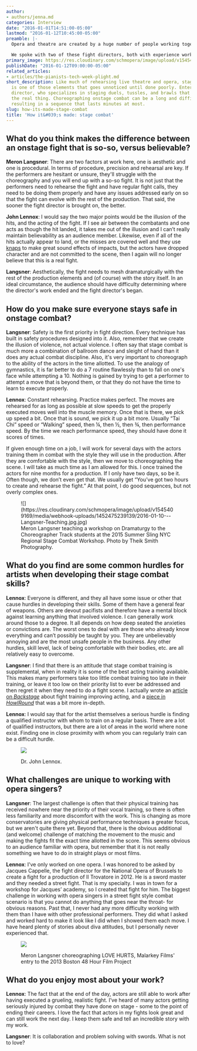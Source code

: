```yaml
---
author:
- authors/jenna.md
categories: Interview
date: "2016-01-01T14:51:00-05:00"
lastmod: "2016-01-12T10:45:00-05:00"
preamble: |-
  Opera and theatre are created by a huge number of people working together; on opening night, many of these people go unseen by the audience, especially if they do their job well. A fight director is one of those people; they join the rehearsal process as a specialist in staging duels, tussles, and brawls that looks like the real thing. Choreographing onstage combat can be a long and difficult task, resulting in a sequence that lasts minutes at most.

  We spoke with two of these fight directors, both with experience working in opera. [Dr. John Lennox](http://www.artofcombat.org/art-of-combat---fight-directors.html) has worked as a fight director and teacher for the last 20 years, and he's the founder of [Art of Combat](http://www.artofcombat.org/), a company of fight directors that now has chapters in New York, Los Angeles, Edinburgh, and Sydney. [Meron Langsner, PhD,](http://www.meronlangsner.com/about-meron.html) works in theatre, film, and opera, as a fight director, movement specialist and educator; he's also a stage director, playwright, and author. Lennox and Langser offer up some fascinating details about what it takes to stage a fight, and how they keep everybody safe.
primary_image: https://res.cloudinary.com/schmopera/image/upload/v1545409169/media/webhook-uploads/1452480084898/2016-01-10---West-Side-Story.jpg.jpg
publishDate: "2016-01-12T09:00:00-05:00"
related_articles:
- articles/the-pianists-tech-week-plight.md
short_description: Like much of rehearsing live theatre and opera, stage combat direction
  is one of those elements that goes unnoticed until done poorly. Enter the fight
  director, who specializes in staging duels, tussles, and brawls that looks like
  the real thing. Choreographing onstage combat can be a long and difficult task,
  resulting in a sequence that lasts minutes at most.
slug: how-its-made-stage-combat
title: 'How it&#039;s made: stage combat'
---
```


## What do you think makes the difference between an onstage fight that is so-so, versus believable?
 
**Meron Langsner**: There are two factors at work here, one is aesthetic and one is procedural. In terms of procedure, precision and rehearsal are key.  If the performers are hesitant or unsure, they'll struggle with the choreography and you will end up with a so-so fight.  It is not just that the performers need to rehearse the fight and have regular fight calls, they need to be doing them properly and have any issues addressed early on so that the fight can evolve with the rest of the production.  That said, the sooner the fight director is brought on, the better.

**John Lennox**: I would say the two major points would be the illusion of the hits, and the acting of the fight. If I see air between the combatants and one acts as though the hit landed, it takes me out of the illusion and I can’t really maintain believability as an audience member. Likewise, even if all of the hits actually appear to land, or the misses are covered well and they use [knaps](http://www.erickwolfe.com/Document/Terminology_and_Definitions_for_Hand_to_hand.pdf) to make great sound effects of impacts, but the actors have dropped character and are not committed to the scene, then I again will no longer believe that this is a real fight.

**Langsner**: Aesthetically, the fight needs to mesh dramaturgically with the rest of the production elements and (of course) with the story itself.  In an ideal circumstance, the audience should have difficulty determining where the director's work ended and the fight director's began.

## How do you make sure everyone stays safe in onstage combat?

**Langsner**: Safety is the first priority in fight direction.  Every technique has built in safety procedures designed into it.  Also, remember that we create the illusion of violence, not actual violence.  I often say that stage combat is much more a combination of ballroom dance and sleight of hand than it does any actual combat discipline. Also, it's very important to choreograph to the ability of the actors in the time allotted. To use the analogy of gymnastics, it is far better to do a 7 routine flawlessly than to fall on one's face while attempting a 10. Nothing is gained by trying to get a performer to attempt a move that is beyond them, or that they do not have the time to learn to execute properly.

**Lennox**: Constant rehearsing. Practice makes perfect. The moves are rehearsed for as long as possible at slow speeds to get the properly executed moves well into the muscle memory. Once that is there, we pick up speed a bit. Once that is sound, we pick it up a bit more. Usually “Tai Chi” speed or “Walking” speed, then ¼, then ½, then ¾, then performance speed. By the time we reach performance speed, they should have done it scores of times.

If given enough time on a job, I will work for several days with the actors training them in combat with the style they will use in the production. After they are comfortable with the style, then we move to choreographing the scene. I will take as much time as I am allowed for this. I once trained the actors for nine months for a production. If I only have two days, so be it. Often though, we don’t even get that. We usually get “You’ve got two hours to create and rehearse the fight.” At that point, I do good sequences, but not overly complex ones.

<figure data-type="image">![](https://res.cloudinary.com/schmopera/image/upload/v1545409169/media/webhook-uploads/1452475239139/2016-01-10---Langsner-Teaching.jpg.jpg)<figcaption>Meron Langsner teaching a workshop on Dramaturgy to the Choreographer Track students at the 2015 Summer Sling NYC Regional Stage Combat Workshop. Photo by Theik Smith Photography.</figcaption>
</figure>

## What do you find are some common hurdles for artists when developing their stage combat skills?
 
**Lennox**: Everyone is different, and they all have some issue or other that cause hurdles in developing their skills. Some of them have a general fear of weapons. Others are devout pacifists and therefore have a mental block against learning anything that involved violence. I can generally work around those to a degree. It all depends on how deep seated the anxieties or convictions are. The worst ones to deal with are those who already know everything and can’t possibly be taught by you. They are unbelievably annoying and are the most unsafe people in the business. Any other hurdles, skill level, lack of being comfortable with their bodies, etc. are all relatively easy to overcome.

**Langsner**: I find that there is an attitude that stage combat training is supplemental, when in reality it is some of the best acting training available.  This makes many performers take too little combat training too late in their training, or leave it too low on their priority list to ever be addressed and then regret it when they need to do a fight scene.  I actually wrote an [article on *Backstage*](http://www.backstage.com/advice-for-actors/backstage-experts/6-ways-fight-training-will-make-you-better-actor/) about fight training improving acting, and a [piece in *HowlRound*](http://howlround.com/why-everyone-should-study-stage-combat) that was a bit more in-depth.

**Lennox**: I would say that for the artist themselves a serious hurdle is finding a qualified instructor with whom to train on a regular basis. There are a lot of qualified instructors, but there are a lot of areas in the world where none exist. Finding one in close proximity with whom you can regularly train can be a difficult hurdle.

<figure data-type="image">

![](https://res.cloudinary.com/schmopera/image/upload/v1545409169/media/webhook-uploads/1452553638821/2016-01-11---John-Lennox.jpg.jpg)<figcaption>Dr. John Lennox. </figcaption>
</figure>

## What challenges are unique to working with opera singers?

**Langsner**: The largest challenge is often that their physical training has received nowhere near the priority of their vocal training, so there is often less familiarity and more discomfort with the work.  This is changing as more conservatories are giving physical performance techniques a greater focus, but we aren't quite there yet. Beyond that, there is the obvious additional (and welcome) challenge of matching the movement to the music and making the fights fit the exact time allotted in the score.  This seems obvious to an audience familiar with opera, but remember that it is not really something we have to do in straight plays or most films. 

**Lennox**: I’ve only worked on one opera. I was honored to be asked by Jacques Cappelle, the fight director for the National Opera of Brussels to create a fight for a production of Il Trovatore in 2012. He is a sword master and they needed a street fight. That is my specialty. I was in town for a workshop for Jacques’ academy, so I created that fight for him. The biggest challenge in working with opera singers in a street fight style combat scenario is that you cannot do anything that goes near the throat- for obvious reasons. Past that, I never had any more difficulty working with them than I have with other professional performers. They did what I asked and worked hard to make it look like I did when I showed them each move. I have heard plenty of stories about diva attitudes, but I personally never experienced that.

<figure data-type="image">

![](https://res.cloudinary.com/schmopera/image/upload/v1545409169/media/webhook-uploads/1452475005220/2016-01-10---Meron-Fight-2.jpg.jpg)<figcaption> Meron Langsner choreographing LOVE HURTS, Malarkey Films' entry to the 2013 Boston 48 Hour Film Project</figcaption></figure>

## What do you enjoy most about your work?
 
**Lennox**: The fact that at the end of the day, actors are still able to work after having executed a grueling, realistic fight. I’ve heard of many actors getting seriously injured by combat they have done on stage - some to the point of ending their careers. I love the fact that actors in my fights look great and can still work the next day. I keep them safe and tell an incredible story with my work.

**Langsner**: It is collaboration and problem solving with swords.  What is not to love?
